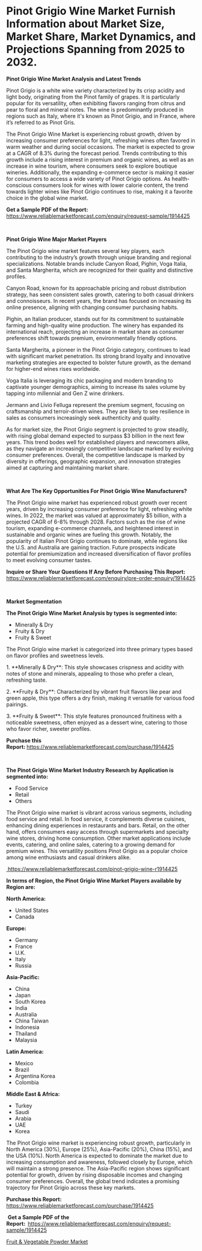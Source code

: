 <p><h1>Pinot Grigio Wine Market Furnish Information about Market Size, Market Share, Market Dynamics, and Projections Spanning from 2025 to 2032.</h1></p><p><strong>Pinot Grigio Wine Market Analysis and Latest Trends</strong></p>
<p><p>Pinot Grigio is a white wine variety characterized by its crisp acidity and light body, originating from the Pinot family of grapes. It is particularly popular for its versatility, often exhibiting flavors ranging from citrus and pear to floral and mineral notes. The wine is predominantly produced in regions such as Italy, where it's known as Pinot Grigio, and in France, where it’s referred to as Pinot Gris.</p><p>The Pinot Grigio Wine Market is experiencing robust growth, driven by increasing consumer preferences for light, refreshing wines often favored in warm weather and during social occasions. The market is expected to grow at a CAGR of 8.3% during the forecast period. Trends contributing to this growth include a rising interest in premium and organic wines, as well as an increase in wine tourism, where consumers seek to explore boutique wineries. Additionally, the expanding e-commerce sector is making it easier for consumers to access a wide variety of Pinot Grigio options. As health-conscious consumers look for wines with lower calorie content, the trend towards lighter wines like Pinot Grigio continues to rise, making it a favorite choice in the global wine market.</p></p>
<p><strong>Get a Sample PDF of the Report:&nbsp;</strong> <a href="https://www.reliablemarketforecast.com/enquiry/request-sample/1914425?utm_campaign=2454&utm_medium=2&utm_source=Github&utm_content=ia&utm_term=14022025&utm_id=pinot-grigio-wine">https://www.reliablemarketforecast.com/enquiry/request-sample/1914425</a></p>
<p>&nbsp;</p>
<p><strong>Pinot Grigio Wine Major Market Players</strong></p>
<p><p>The Pinot Grigio wine market features several key players, each contributing to the industry’s growth through unique branding and regional specializations. Notable brands include Canyon Road, Pighin, Voga Italia, and Santa Margherita, which are recognized for their quality and distinctive profiles.</p><p>Canyon Road, known for its approachable pricing and robust distribution strategy, has seen consistent sales growth, catering to both casual drinkers and connoisseurs. In recent years, the brand has focused on increasing its online presence, aligning with changing consumer purchasing habits.</p><p>Pighin, an Italian producer, stands out for its commitment to sustainable farming and high-quality wine production. The winery has expanded its international reach, projecting an increase in market share as consumer preferences shift towards premium, environmentally friendly options.</p><p>Santa Margherita, a pioneer in the Pinot Grigio category, continues to lead with significant market penetration. Its strong brand loyalty and innovative marketing strategies are expected to bolster future growth, as the demand for higher-end wines rises worldwide.</p><p>Voga Italia is leveraging its chic packaging and modern branding to captivate younger demographics, aiming to increase its sales volume by tapping into millennial and Gen Z wine drinkers.</p><p>Jermann and Livio Felluga represent the premium segment, focusing on craftsmanship and terroir-driven wines. They are likely to see resilience in sales as consumers increasingly seek authenticity and quality.</p><p>As for market size, the Pinot Grigio segment is projected to grow steadily, with rising global demand expected to surpass $3 billion in the next few years. This trend bodes well for established players and newcomers alike, as they navigate an increasingly competitive landscape marked by evolving consumer preferences. Overall, the competitive landscape is marked by diversity in offerings, geographic expansion, and innovation strategies aimed at capturing and maintaining market share.</p></p>
<p>&nbsp;</p>
<p><strong>What Are The Key Opportunities For Pinot Grigio Wine Manufacturers?</strong></p>
<p><p>The Pinot Grigio wine market has experienced robust growth over recent years, driven by increasing consumer preference for light, refreshing white wines. In 2022, the market was valued at approximately $5 billion, with a projected CAGR of 6-8% through 2028. Factors such as the rise of wine tourism, expanding e-commerce channels, and heightened interest in sustainable and organic wines are fueling this growth. Notably, the popularity of Italian Pinot Grigio continues to dominate, while regions like the U.S. and Australia are gaining traction. Future prospects indicate potential for premiumization and increased diversification of flavor profiles to meet evolving consumer tastes.</p></p>
<p><strong>Inquire or Share Your Questions If Any Before Purchasing This Report:</strong> <a href="https://www.reliablemarketforecast.com/enquiry/pre-order-enquiry/1914425?utm_campaign=2454&utm_medium=2&utm_source=Github&utm_content=ia&utm_term=14022025&utm_id=pinot-grigio-wine">https://www.reliablemarketforecast.com/enquiry/pre-order-enquiry/1914425</a></p>
<p>&nbsp;</p>
<p><strong>Market Segmentation</strong></p>
<p><strong>The Pinot Grigio Wine Market Analysis by types is segmented into:</strong></p>
<p><ul><li>Minerally & Dry</li><li>Fruity & Dry</li><li>Fruity & Sweet</li></ul></p>
<p><p>The Pinot Grigio wine market is categorized into three primary types based on flavor profiles and sweetness levels. </p><p>1. **Minerally & Dry**: This style showcases crispness and acidity with notes of stone and minerals, appealing to those who prefer a clean, refreshing taste.</p><p>2. **Fruity & Dry**: Characterized by vibrant fruit flavors like pear and green apple, this type offers a dry finish, making it versatile for various food pairings.</p><p>3. **Fruity & Sweet**: This style features pronounced fruitiness with a noticeable sweetness, often enjoyed as a dessert wine, catering to those who favor richer, sweeter profiles.</p></p>
<p><strong>Purchase this Report:&nbsp;</strong><a href="https://www.reliablemarketforecast.com/purchase/1914425?utm_campaign=2454&utm_medium=2&utm_source=Github&utm_content=ia&utm_term=14022025&utm_id=pinot-grigio-wine">https://www.reliablemarketforecast.com/purchase/1914425</a></p>
<p>&nbsp;</p>
<p><strong>The Pinot Grigio Wine Market Industry Research by Application is segmented into:</strong></p>
<p><ul><li>Food Service</li><li>Retail</li><li>Others</li></ul></p>
<p><p>The Pinot Grigio wine market is vibrant across various segments, including food service and retail. In food service, it complements diverse cuisines, enhancing dining experiences in restaurants and bars. Retail, on the other hand, offers consumers easy access through supermarkets and specialty wine stores, driving home consumption. Other market applications include events, catering, and online sales, catering to a growing demand for premium wines. This versatility positions Pinot Grigio as a popular choice among wine enthusiasts and casual drinkers alike.</p></p>
<p><a href="https://www.reliablemarketforecast.com/pinot-grigio-wine-r1914425?utm_campaign=2454&utm_medium=2&utm_source=Github&utm_content=ia&utm_term=14022025&utm_id=pinot-grigio-wine">&nbsp;https://www.reliablemarketforecast.com/pinot-grigio-wine-r1914425</a></p>
<p><strong>In terms of Region, the Pinot Grigio Wine Market Players available by Region are:</strong></p>
<p>
    <p> <strong> North America: </strong>
        <ul>
            <li>United States</li>
            <li>Canada</li>
        </ul>
        </p> 
    <p> <strong> Europe: </strong>
        <ul>
            <li>Germany</li>
            <li>France</li>
            <li>U.K.</li>
            <li>Italy</li>
            <li>Russia</li>
        </ul>
        </p> 
    <p> <strong> Asia-Pacific: </strong>
        <ul>
            <li>China</li>
            <li>Japan</li>
            <li>South Korea</li>
            <li>India</li>
            <li>Australia</li>
            <li>China Taiwan</li>
            <li>Indonesia</li>
            <li>Thailand</li>
            <li>Malaysia</li>
        </ul>
        </p> 
    <p> <strong> Latin America: </strong>
        <ul>
            <li>Mexico</li>
            <li>Brazil</li>
            <li>Argentina Korea</li>
            <li>Colombia</li>
        </ul>
        </p> 
    <p> <strong> Middle East & Africa: </strong>
        <ul>
            <li>Turkey</li>
            <li>Saudi</li>
            <li>Arabia</li>
            <li>UAE</li>
            <li>Korea</li>
        </ul>
    </p>
    </p>
<p><p>The Pinot Grigio wine market is experiencing robust growth, particularly in North America (30%), Europe (25%), Asia-Pacific (20%), China (15%), and the USA (10%). North America is expected to dominate the market due to increasing consumption and awareness, followed closely by Europe, which will maintain a strong presence. The Asia-Pacific region shows significant potential for growth, driven by rising disposable incomes and changing consumer preferences. Overall, the global trend indicates a promising trajectory for Pinot Grigio across these key markets.</p></p>
<p><strong>Purchase this Report: </strong><a href="https://www.reliablemarketforecast.com/purchase/1914425?utm_campaign=2454&utm_medium=2&utm_source=Github&utm_content=ia&utm_term=14022025&utm_id=pinot-grigio-wine">https://www.reliablemarketforecast.com/purchase/1914425</a></p>
<p>&nbsp;<strong>Get a Sample PDF of the Report:&nbsp;&nbsp;</strong><a href="https://www.reliablemarketforecast.com/enquiry/request-sample/1914425?utm_campaign=2454&utm_medium=2&utm_source=Github&utm_content=ia&utm_term=14022025&utm_id=pinot-grigio-wine">https://www.reliablemarketforecast.com/enquiry/request-sample/1914425</a></p>
<p><strong></strong></p>
<p><p><a href="https://github.com/antonioc6hal/Market-Research-Report-List-1/blob/main/fruit-vegetable-powder-market.md?utm_campaign=2454&utm_medium=2&utm_source=Github&utm_content=ia&utm_term=14022025&utm_id=pinot-grigio-wine">Fruit & Vegetable Powder Market</a></p></p>